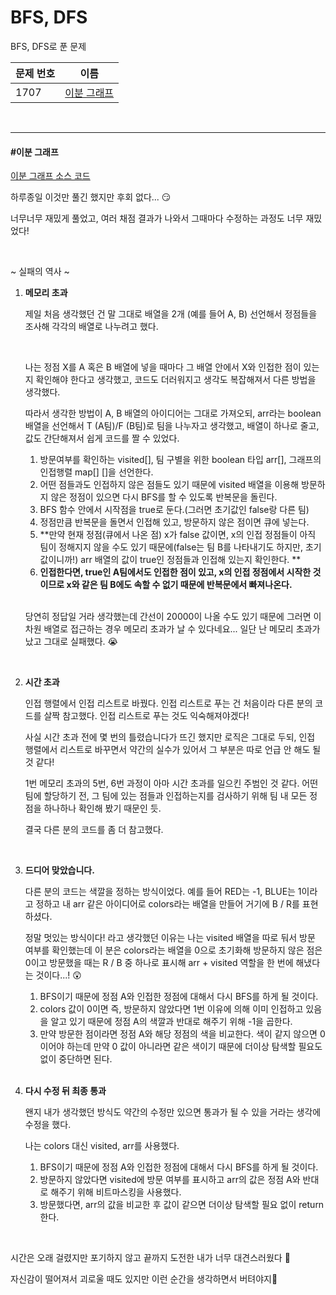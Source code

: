 # BFS, DFS

BFS, DFS로 푼 문제

| 문제 번호 | 이름                        |
| --------- | --------------------------- |
| 1707      | [이분 그래프](#이분-그래프) |

<br>

<hr>

#### #이분 그래프

[이분 그래프 소스 코드](https://github.com/hjyeon-n/Algorithm_study/tree/master/BOJ/2020.09/Solution_1707)

하루종일 이것만 풀긴 했지만 후회 없다... 😏

너무너무 재밌게 풀었고, 여러 채점 결과가 나와서 그때마다 수정하는 과정도 너무 재밌었다!

<br>

~ 실패의 역사 ~

1. **메모리 초과**

   제일 처음 생각했던 건 말 그대로 배열을 2개 (예를 들어 A, B) 선언해서 정점들을 조사해 각각의 배열로 나누려고 했다.

   <br>

   나는 정점 X를 A 혹은 B 배열에 넣을 때마다 그 배열 안에서 X와 인접한 점이 있는지 확인해야 한다고 생각했고, 코드도 더러워지고 생각도 복잡해져서 다른 방법을 생각했다.

   따라서 생각한 방법이 A, B 배열의 아이디어는 그대로 가져오되, arr라는 boolean 배열을 선언해서 T (A팀)/F (B팀)로 팀을 나누자고 생각했고, 배열이 하나로 줄고, 값도 간단해져서 쉽게 코드를 짤 수 있었다.

   1. 방문여부를 확인하는 visited[], 팀 구별을 위한 boolean 타입 arr[], 그래프의 인접행렬 map[] []을 선언한다.
   2. 어떤 점들과도 인접하지 않은 점들도 있기 때문에 visited 배열을 이용해 방문하지 않은 정점이 있으면 다시 BFS를 할 수 있도록 반복문을 돌린다.
   3. BFS 함수 안에서 시작점을 true로 둔다.(그러면 초기값인 false랑 다른 팀)
   4. 정점만큼 반복문을 돌면서 인접해 있고, 방문하지 않은 점이면 큐에 넣는다.
   5. **만약 현재 정점(큐에서 나온 점) x가 false 값이면, x의 인접 정점들이 아직 팀이 정해지지 않을 수도 있기 때문에(false는 팀 B를 나타내기도 하지만, 초기값이니까!) arr 배열의 값이 true인 정점들과 인접해 있는지 확인한다. **
   6. **인접한다면, true인 A팀에서도 인접한 점이 있고, x의 인접 정점에서 시작한 것이므로 x와 같은 팀 B에도 속할 수 없기 때문에 반복문에서 빠져나온다.** 

   <br>

   당연히 정답일 거라 생각했는데 간선이 20000이 나올 수도 있기 때문에 그러면 이차원 배열로 접근하는 경우 메모리 초과가 날 수 있다네요... 일단 난 메모리 초과가 났고 그대로 실패했다. 😭

   <br>

2. **시간 초과**

   인접 행렬에서 인접 리스트로 바꿨다. 인접 리스트로 푸는 건 처음이라 다른 분의 코드를 살짝 참고했다. 인접 리스트로 푸는 것도 익숙해져야겠다!

   사실 시간 초과 전에 몇 번의 틀렸습니다가 뜨긴 했지만 로직은 그대로 두되, 인접 행렬에서 리스트로 바꾸면서 약간의 실수가 있어서 그 부분은 따로 언급 안 해도 될 것 같다!

   1번 메모리 초과의 5번, 6번 과정이 아마 시간 초과를 일으킨 주범인 것 같다. 어떤 팀에 할당하기 전, 그 팀에 있는 점들과 인접하는지를 검사하기 위해 팀 내 모든 정점을 하나하나 확인해 봤기 때문인 듯.

   결국 다른 분의 코드를 좀 더 참고했다.

   <br>

3. **드디어 맞았습니다.**

   다른 분의 코드는 색깔을 정하는 방식이었다. 예를 들어 RED는 -1, BLUE는 1이라고 정하고 내 arr 같은 아이디어로 colors라는 배열을 만들어 거기에 B / R를 표현하셨다.

   정말 멋있는 방식이다! 라고 생각했던 이유는 나는 visited 배열을 따로 둬서 방문 여부를 확인했는데 이 분은 colors라는 배열을 0으로 초기화해 방문하지 않은 점은 0이고 방문했을 때는 R / B 중 하나로 표시해 arr + visited 역할을 한 번에 해냈다는 것이다...! 😲

   1. BFS이기 때문에 정점 A와 인접한 정점에 대해서 다시 BFS를 하게 될 것이다.
   2. colors 값이 0이면 즉, 방문하지 않았다면 1번 이유에 의해 이미 인접하고 있음을 알고 있기 때문에 정점 A의 색깔과 반대로 해주기 위해 -1을 곱한다.
   3. 만약 방문한 점이라면 정점 A와 해당 정점의 색을 비교한다. 색이 같지 않으면 0이어야 하는데 만약 0 값이 아니라면 같은 색이기 때문에 더이상 탐색할 필요도 없이 중단하면 된다.

   <br>

4. **다시 수정 뒤 최종 통과**

   왠지 내가 생각했던 방식도 약간의 수정만 있으면 통과가 될 수 있을 거라는 생각에 수정을 했다.

   나는 colors 대신 visited, arr를 사용했다.

   1. BFS이기 때문에 정점 A와 인접한 정점에 대해서 다시 BFS를 하게 될 것이다.
   2. 방문하지 않았다면 visited에 방문 여부를 표시하고 arr의 값은 정점 A와 반대로 해주기 위해 비트마스킹을 사용했다.
   3. 방문했다면, arr의 값을 비교한 후 값이 같으면 더이상 탐색할 필요 없이 return한다.

<br>

시간은 오래 걸렸지만 포기하지 않고 끝까지 도전한 내가 너무 대견스러웠다 🌱

자신감이 떨어져서 괴로울 때도 있지만 이런 순간을 생각하면서 버텨야지🌳









